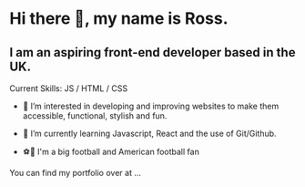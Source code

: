 # Hi there 👋, my name is Ross. #

## I am an aspiring front-end developer based in the UK. ##

Current Skills: JS / HTML / CSS

- 👀 I’m interested in developing and improving websites to make them accessible, functional, stylish and fun.

- 🌱 I’m currently learning Javascript, React and the use of Git/Github.

- ⚽️🏈 I'm a big football and American football fan 

You can find my portfolio over at ...

<!---
rpenstonesmith/rpenstonesmith is a ✨ special ✨ repository because its `README.md` (this file) appears on your GitHub profile.
You can click the Preview link to take a look at your changes.
--->
